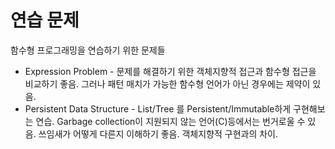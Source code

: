 연습 문제
========

함수형 프로그래밍을 연습하기 위한 문제들

* Expression Problem - 문제를 해결하기 위한 객체지향적 접근과 함수형 접근을 비교하기 좋음. 그러나 패턴 매치가 가능한 함수형 언어가 아닌 경우에는 제약이 있음.
* Persistent Data Structure - List/Tree 를 Persistent/Immutable하게 구현해보는 연습. Garbage collection이 지원되지 않는 언어(C)등에서는 번거로울 수 있음. 쓰임새가 어떻게 다른지 이해하기 좋음. 객체지향적 구현과의 차이.

